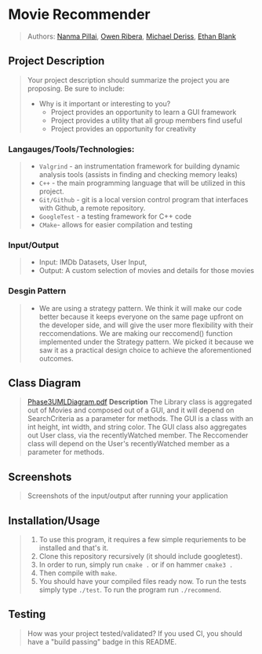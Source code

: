 # Movie Recommender
> Authors: [Nanma Pillai](https://github.com/nanmasp), [Owen Ribera](https://github.com/TheLadd), [Michael Deriss](https://github.com/MichaelJDeriss), [Ethan Blank](https://github.com/Ethan-Blank) 

## Project Description
 > Your project description should summarize the project you are proposing. Be sure to include:
 > * Why is it important or interesting to you?
 >   * Project provides an opportunity to learn a GUI framework
 >   * Project provides a utility that all group members find useful 
 >   * Project provides an opportunity for creativity
 
 ### Langauges/Tools/Technologies:
> * `Valgrind` - an instrumentation framework for building dynamic analysis tools   (assists in finding and checking memory leaks)
> * `C++` - the main programming language that will be utilized in this project.
> * `Git/Github` - git is a local version control program that interfaces with Github, a remote repository.
> * `GoogleTest` - a testing framework for C++ code
> * `CMake`- allows for easier compilation and testing
 
 ### Input/Output 
 >   * Input: IMDb Datasets, User Input, 
 >   * Output: A custom selection of movies and details for those movies
  
 ### Desgin Pattern
 >  * We are using a strategy pattern. We think it will make our code better because it keeps everyone on the same page upfront on the developer side, and will give the user          more flexibility with their reccomendations. We are making our reccomend() function implemented under the Strategy pattern. We picked it because we saw it as a practical design choice to achieve the aforementioned outcomes.
 

## Class Diagram
 >  [Phase3UMLDiagram.pdf](https://github.com/cs100/final-project-npill005-eblan012-oribe001-mderi004/files/8129654/Phase3UMLDiagram.pdf)
   **Description**
   The Library class is aggregated out of Movies and composed out of a GUI, and it will depend on SearchCriteria as a parameter for methods. The GUI is a class with an int height, int width, and string color. The GUI class also aggregates out User class, via the recentlyWatched member. The Reccomender class will depend on the User's recentlyWatched member as a parameter for methods.    
 
 ## Screenshots
 > Screenshots of the input/output after running your application
 ## Installation/Usage
 > 1. To use this program, it requires a few simple requriements to be installed and that's it.
 > 2. Clone this repository recursively (it should include googletest).
 > 4. In order to run, simply run `cmake .` or if on hammer `cmake3 .`
 > 5. Then compile with `make`.
 > 6. You should have your compiled files ready now. To run the tests simply type `./test`. To run the program run `./recommend`.
 > 
 ## Testing
 > How was your project tested/validated? If you used CI, you should have a "build passing" badge in this README.
 
